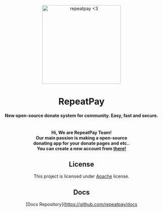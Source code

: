 <div align="center">

<img src="https://i.imgur.com/9lDVgDf.png" alt="repeatpay <3" width="250" height="250"/>
<h1>RepeatPay</h1>
<b>New open-source donate system for community. Easy, fast and secure.</b></br></br>
<h4>Hi, We are RepeatPay Team!</br>
   Our main passion is making a open-source</br>
   donating app for your donate pages and etc..</br>
   You can create a new account from <a href="https://repeatpay.ga/signup">there!</a>
</h4>

## License
  This project is licensed under [Apache](https://en.wikipedia.org/wiki/Apache_License) license.
## Docs
[Docs Repository](https://github.com/repeatpay/docs
